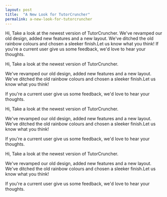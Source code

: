 ```yaml
---
layout: post
title:  "A New Look for TutorCruncher"
permalink: a-new-look-for-tutorcruncher
---
```

Hi, Take a look at the newest version of TutorCruncher. We've revamped our old
design, added new features and a new layout. We've ditched the old rainbow
colours and chosen a sleeker finish.Let us know what you think! If you're a
current user give us some feedback, we'd love to hear your thoughts.

Hi, Take a look at the newest version of TutorCruncher.

We've revamped our old design, added new features and a new layout. We've
ditched the old rainbow colours and chosen a sleeker finish.Let us know what
you think!

If you're a current user give us some feedback, we'd love to hear your
thoughts.

Hi, Take a look at the newest version of TutorCruncher.

We've revamped our old design, added new features and a new layout. We've
ditched the old rainbow colours and chosen a sleeker finish.Let us know what
you think!

If you're a current user give us some feedback, we'd love to hear your
thoughts.

Hi, Take a look at the newest version of TutorCruncher.

We've revamped our old design, added new features and a new layout. We've
ditched the old rainbow colours and chosen a sleeker finish.Let us know what
you think!

If you're a current user give us some feedback, we'd love to hear your
thoughts.
